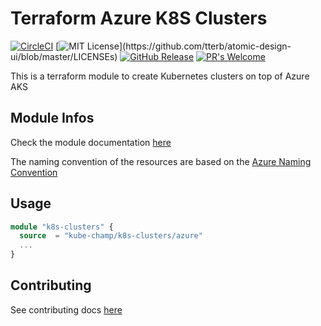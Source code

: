 # Terraform Azure K8S Clusters
[![CircleCI](https://circleci.com/gh/kube-champ/terraform-azure-k8s-clusters/tree/master.svg?style=shield)](https://circleci.com/gh/kube-champ/terraform-azure-k8s-clusters/tree/master) [![MIT License](https://img.shields.io/apm/l/atomic-design-ui.svg?)](https://github.com/tterb/atomic-design-ui/blob/master/LICENSEs) [![GitHub Release](https://img.shields.io/github/release/kube-champ/terraform-azure-k8s-clusters.svg?style=flat)]() [![PR's Welcome](https://img.shields.io/badge/PRs-welcome-brightgreen.svg?style=flat)](http://makeapullrequest.com)

This is a terraform module to create Kubernetes clusters on top of Azure AKS

## Module Infos
Check the module documentation [here](https://registry.terraform.io/modules/kube-champ/k8s-clusters/azure/latest)

The naming convention of the resources are based on the [Azure Naming Convention](https://docs.microsoft.com/en-us/azure/cloud-adoption-framework/ready/azure-best-practices/naming-and-tagging)

## Usage

```terraform
module "k8s-clusters" {
  source  = "kube-champ/k8s-clusters/azure"
  ...
}
```

## Contributing
See contributing docs [here](./docs/CONTRIBUTING.md)